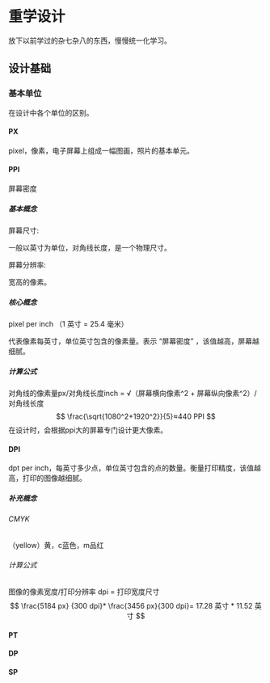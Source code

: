 # 重学设计

放下以前学过的杂七杂八的东西，慢慢统一化学习。

## 设计基础

### 基本单位

在设计中各个单位的区别。

#### PX

pixel，像素，电子屏幕上组成一幅图画，照片的基本单元。

#### PPI

屏幕密度

##### 基本概念

屏幕尺寸:

一般以英寸为单位，对角线长度，是一个物理尺寸。

屏幕分辨率:

宽高的像素。

##### 核心概念

pixel per inch （1 英寸 = 25.4 毫米）

代表像素每英寸，单位英寸包含的像素量。表示 “屏幕密度” ，该值越高，屏幕越细腻。

##### 计算公式

对角线的像素量px/对角线长度inch = √（屏幕横向像素^2 + 屏幕纵向像素^2）/对角线长度
$$
\frac{\sqrt{1080^2+1920^2}}{5}≈440 PPI
$$
在设计时，会根据ppi大的屏幕专门设计更大像素。

#### DPI

dpt per inch，每英寸多少点，单位英寸包含的点的数量。衡量打印精度，该值越高，打印的图像越细腻。

##### 补充概念

###### CMYK

（yellow）黄，c蓝色，m品红

###### 计算公式

图像的像素宽度/打印分辨率 dpi = 打印宽度尺寸
$$
\frac{5184 px} {300 dpi}* \frac{3456 px}{300 dpi}= 17.28 英寸 * 11.52 英寸
$$


#### PT



#### DP



#### SP

